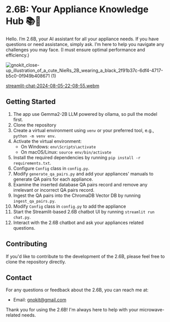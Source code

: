 # 2.6B: Your Appliance Knowledge Hub 📚🔧

Hello. I’m 2.6B, your AI assistant for all your appliance needs.
If you have questions or need assistance, simply ask. I’m here to help you navigate any challenges you may face.
(I must ensure optimal performance and efficiency.)

![gnokit_close-up_illustration_of_a_cute_NieRs_2B_wearing_a_black_2f91b37c-6df4-4717-b5c0-0f949b408671 (1)](https://github.com/user-attachments/assets/ef640da3-5cc9-4f9b-8bb2-a191dadaa921)

[streamlit-chat-2024-08-05-22-08-55.webm](https://github.com/user-attachments/assets/db9b691c-ae43-4e42-b293-1e47e6abdbf5)

## Getting Started
1. The app use Gemma2-2B LLM powered by ollama, so pull the model first.
2. Clone the repository
3. Create a virtual environment using `venv` or your preferred tool, e.g., `python -m venv env`.
4. Activate the virtual environment:
   - On Windows: `env\Scripts\activate`
   - On macOS/Linux: `source env/bin/activate`
5. Install the required dependencies by running `pip install -r requirements.txt`.
6. Configure `Config` class in `config.py`.
7. Modify `generate_qa_pairs.py` and add your appliances' manuals to generate QA pairs for each appliance.
8. Examine the inserted database QA pairs record and remove any irrelevant or incorrect QA pairs record.
9. Ingest the QA pairs into the ChromaDB Vector DB by running `ingest_qa_pairs.py`.
10. Modify `Config` class in `config.py` to add the appliance
11. Start the Streamlit-based 2.6B chatbot UI by running `streamlit run chat.py`.
12. Interact with the 2.6B chatbot and ask your appliances related questions.

## Contributing

If you'd like to contribute to the development of the 2.6B, please feel free to clone the repository directly.

## Contact

For any questions or feedback about the 2.6B, you can reach me at:

- Email: gnokit@gmail.com

Thank you for using the 2.6B! I'm always here to help with your microwave-related needs.

